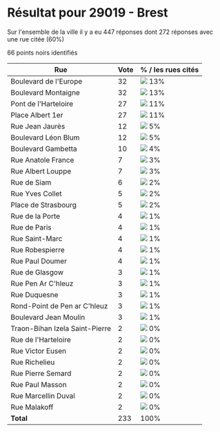 # Résultat pour 29019 - Brest

Sur l'ensemble de la ville il y a eu 447 réponses dont 272 réponses avec une rue citée (60%)

66 points noirs identifiés

| Rue | Vote | % / les rues cités|
|-----|------|-------------------|
| Boulevard de l'Europe | 32 | <img src="../../img/bar_13.gif" />&nbsp;13%|
| Boulevard Montaigne | 32 | <img src="../../img/bar_13.gif" />&nbsp;13%|
| Pont de l'Harteloire | 27 | <img src="../../img/bar_11.gif" />&nbsp;11%|
| Place Albert 1er | 27 | <img src="../../img/bar_11.gif" />&nbsp;11%|
| Rue Jean Jaurès | 12 | <img src="../../img/bar_5.gif" />&nbsp;5%|
| Boulevard Léon Blum | 12 | <img src="../../img/bar_5.gif" />&nbsp;5%|
| Boulevard Gambetta | 10 | <img src="../../img/bar_4.gif" />&nbsp;4%|
| Rue Anatole France | 7 | <img src="../../img/bar_3.gif" />&nbsp;3%|
| Rue Albert Louppe | 7 | <img src="../../img/bar_3.gif" />&nbsp;3%|
| Rue de Siam | 6 | <img src="../../img/bar_2.gif" />&nbsp;2%|
| Rue Yves Collet | 5 | <img src="../../img/bar_2.gif" />&nbsp;2%|
| Place de Strasbourg | 5 | <img src="../../img/bar_2.gif" />&nbsp;2%|
| Rue de la Porte | 4 | <img src="../../img/bar_1.gif" />&nbsp;1%|
| Rue de Paris | 4 | <img src="../../img/bar_1.gif" />&nbsp;1%|
| Rue Saint-Marc | 4 | <img src="../../img/bar_1.gif" />&nbsp;1%|
| Rue Robespierre | 4 | <img src="../../img/bar_1.gif" />&nbsp;1%|
| Rue Paul Doumer | 4 | <img src="../../img/bar_1.gif" />&nbsp;1%|
| Rue de Glasgow | 3 | <img src="../../img/bar_1.gif" />&nbsp;1%|
| Rue Pen Ar C'hleuz | 3 | <img src="../../img/bar_1.gif" />&nbsp;1%|
| Rue Duquesne | 3 | <img src="../../img/bar_1.gif" />&nbsp;1%|
| Rond-Point de Pen ar C'hleuz | 3 | <img src="../../img/bar_1.gif" />&nbsp;1%|
| Boulevard Jean Moulin | 3 | <img src="../../img/bar_1.gif" />&nbsp;1%|
| Traon-Bihan Izela Saint-Pierre | 2 | <img src="../../img/bar_0.gif" />&nbsp;0%|
| Rue de l'Harteloire | 2 | <img src="../../img/bar_0.gif" />&nbsp;0%|
| Rue Victor Eusen | 2 | <img src="../../img/bar_0.gif" />&nbsp;0%|
| Rue Richelieu | 2 | <img src="../../img/bar_0.gif" />&nbsp;0%|
| Rue Pierre Semard | 2 | <img src="../../img/bar_0.gif" />&nbsp;0%|
| Rue Paul Masson | 2 | <img src="../../img/bar_0.gif" />&nbsp;0%|
| Rue Marcellin Duval | 2 | <img src="../../img/bar_0.gif" />&nbsp;0%|
| Rue Malakoff | 2 | <img src="../../img/bar_0.gif" />&nbsp;0%|
| **Total** | 233 | 100%|
